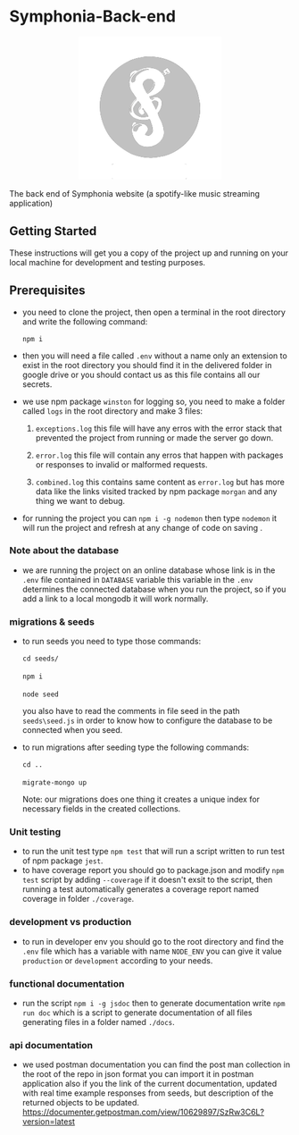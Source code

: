 # Symphonia-Back-end

<p align="center"> 
<img src="https://raw.githubusercontent.com/Etshawy1/Symphonia-Back-end/master/assets/icons/icon.png?token=AKF6D74HQOTUQYB3H6B67YK6TMPSQ">
</p>

The back end of Symphonia website (a spotify-like music streaming application)

## Getting Started

These instructions will get you a copy of the project up and running on your local machine for development and testing purposes.

## Prerequisites

- you need to clone the project, then open a terminal in the root directory and write the following command:

      npm i

- then you will need a file called `.env` without a name only an extension to exist in the root directory you should find it in the delivered folder in google drive or you should contact us as this file contains all our secrets.

- we use npm package `winston` for logging so, you need to make a folder called `logs` in the root directory and make 3 files:

  1. `exceptions.log` this file will have any erros with the error stack that prevented the project from running or made the server go down.

  2. `error.log` this file will contain any erros that happen with packages or responses to invalid or malformed requests.

  3. `combined.log` this contains same content as `error.log` but has more data like the links visited tracked by npm package `morgan` and any thing we want to debug.

- for running the project you can `npm i -g nodemon` then type `nodemon` it will run the project and refresh at any change of code on saving .

### Note about the database

- we are running the project on an online database whose link is in the `.env` file contained in `DATABASE` variable this variable in the `.env` determines the connected database when you run the project, so if you add a link to a local mongodb it will work normally.

### migrations & seeds

- to run seeds you need to type those commands:

      cd seeds/

      npm i

      node seed

  you also have to read the comments in file seed in the path `seeds\seed.js` in order to know how to configure the database to be connected when you seed.

- to run migrations after seeding type the following commands:

      cd ..

      migrate-mongo up

  Note: our migrations does one thing it creates a unique index for necessary fields in the created collections.

### Unit testing

- to run the unit test type `npm test` that will run a script written to run test of npm package `jest`.
- to have coverage report you should go to package.json and modify `npm test` script by adding `--coverage` if it doesn't exsit to the script, then running a test automatically generates a coverage report named coverage in folder `./coverage`.

### development vs production

- to run in developer env you should go to the root directory and find the `.env` file which has a variable with name `NODE_ENV` you can give it value `production` or `development` according to your needs.

### functional documentation

- run the script `npm i -g jsdoc` then to generate documentation write `npm run doc` which is a script to generate documentation of all files generating files in a folder named `./docs`.

### api documentation

- we used postman documentation you can find the post man collection in the root of the repo in json format you can import it in postman application also if you the link of the current documentation, updated with real time example responses from seeds, but description of the returned objects to be updated.
  <https://documenter.getpostman.com/view/10629897/SzRw3C6L?version=latest>
